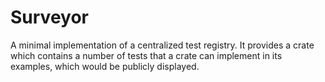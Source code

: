 # Surveyor

A minimal implementation of a centralized test registry.
It provides a crate which contains a number of tests that a crate can implement in its examples,
which would be publicly displayed.
